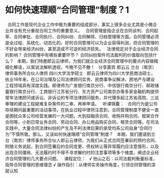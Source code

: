 # 如何快速理顺“合同管理”制度？1

 
合同工作是现代企业工作中极为重要的组成部分，事实上很多企业尤其是小微企业并没有充分重视合同工作的重要意义。
 
合同管理是指企业在合同谈判、合同起草、合同审批、合同执行、合同纠纷、合同解除、归档管理等方面。合同管理必须是全过程、系统化、动态化的。好的合同管理可以为企业获得利润，但合同管理的不好会带来经济纠纷，甚至造成不可逆的经济损失。
 
法律规定对于企业经济合同的影响？
合同管理中有哪些重要环节？
合同纠纷案件司法裁判的价值取向包括什么？
 
本期，我们特邀郎云云律师，为我们就企业经济合同管理中的要点内容做精细化解读，以案说法解析透视，今晚不见不散！
 
分享嘉宾
郎云云
兰台（南京）律师事务所合伙人律师
四川大学法学硕士
 
郎云云律师为四川大学民商法硕士，执业18年来，在公司治理及公司法律顾问实务、民商事争议解决、房地产与建设工程领域具有深度实践。郎律师为广发银行南京分行、中信银行南京分行、邮政储蓄银行南京分行、工商银行江苏省分行、东方资产公司南京办等多家金融机构提供常年法律顾问或诉讼、非诉讼的专项法律顾问服务，并代理多起江苏省高院、三巡审理的建设工程疑难复杂案件的二审、再审申请。
 
听课锦囊：
 
合同行为是公司存续期间最重要的活动事项，在执业过程中律师注意到，合同管理制度不健全一直是困扰众多公司经营发展的一大问题。大到投融资合同、收购并购合同、框架合作合同等，小到日常业务合同、劳动合同、办公用品购买合同、租赁合同等。在司法实践中，大量合同法律纠纷的产生及不利法律后果的承受均系公司自身“合同行为”不慎所致。那么，又该如何快速理顺“合同管理”制度？
 
本期，我们邀请到兰台（南京）律师事务所合伙人郎云云律师，为我们从正式合同签署前的预约合同、附随义务说起，到合同签署后的合同变更、债权转让等异常履约应注意情形，以及出现合同僵局、无法履约时不得不寻求解约时的注意事项等多个维度，阐述企业经济合同管理的几大要点问题。
 
课程定位：
 
√ 他山之石：以司法裁判衡量标准，指导合同管理的思维理念
√ 操作指引：从律师实务操作角度，引领合同管理的深层认知
 
 
 


